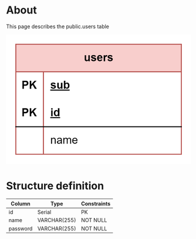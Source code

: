 # About  

This page describes the public.users table  

![Alt text](users.png)  

# Structure definition  

| Column | Type | Constraints | 
| - | - | - |
| id  | Serial  | PK |
| name | VARCHAR(255) | NOT NULL |
| password | VARCHAR(255) | NOT NULL |

